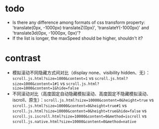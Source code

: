 # todo

- Is there any difference among formats of css transform property: 'translate(0px, -1000px) translateZ(0px)', 'translateY(-1000px)' and 'translate3d(0px, -1000px, 0px)'?
- If the list is longer, the maxSpeed should be higher, shouldn't it?

# contrast

- 模拟滚动不同隐藏方式间对比（display none、visibility hidden、无）：`scroll.js.html?size=1000&content=1` vs `scroll.js.html?size=1000&content=1#1` vs `scroll.js.html?size=1000&content=1&hide=false`
- 不同滚动对比（高度固定自动隐藏模拟滚动、高度固定不隐藏模拟滚动、iscroll、原生）：`scroll.js.html?size=10000&content=0&height=true` vs `scroll.js.html?size=10000&content=0&height=true#1` vs `scroll.js.html?size=10000&content=0&height=true&hide=false` vs `scroll.js.iscroll.html?size=10000&content=0&method=iscroll` vs `scroll.js.native.html?size=10000&content=0&method=native`
